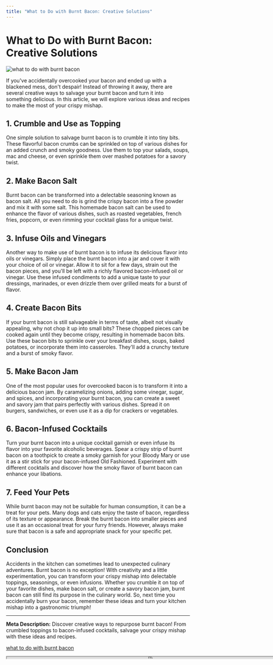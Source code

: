 ```yaml
---
title: "What to Do with Burnt Bacon: Creative Solutions"
---
```

# What to Do with Burnt Bacon: Creative Solutions


![what to do with burnt bacon](https://images.unsplash.com/photo-1636633762833-5d1658f1e29b?ixid=M3w0ODkxMTF8MHwxfHNlYXJjaHwxfHx3aGF0JTIwdG8lMjBkbyUyMHdpdGglMjBidXJudCUyMGJhY29ufGVufDB8fHx8MTY5MjgwNDk4OXww&ixlib=rb-4.0.3&w=512&fit=max)

If you've accidentally overcooked your bacon and ended up with a blackened mess, don't despair! Instead of throwing it away, there are several creative ways to salvage your burnt bacon and turn it into something delicious. In this article, we will explore various ideas and recipes to make the most of your crispy mishap.

## 1. Crumble and Use as Topping

One simple solution to salvage burnt bacon is to crumble it into tiny bits. These flavorful bacon crumbs can be sprinkled on top of various dishes for an added crunch and smoky goodness. Use them to top your salads, soups, mac and cheese, or even sprinkle them over mashed potatoes for a savory twist.

## 2. Make Bacon Salt

Burnt bacon can be transformed into a delectable seasoning known as bacon salt. All you need to do is grind the crispy bacon into a fine powder and mix it with some salt. This homemade bacon salt can be used to enhance the flavor of various dishes, such as roasted vegetables, french fries, popcorn, or even rimming your cocktail glass for a unique twist.

## 3. Infuse Oils and Vinegars

Another way to make use of burnt bacon is to infuse its delicious flavor into oils or vinegars. Simply place the burnt bacon into a jar and cover it with your choice of oil or vinegar. Allow it to sit for a few days, strain out the bacon pieces, and you'll be left with a richly flavored bacon-infused oil or vinegar. Use these infused condiments to add a unique taste to your dressings, marinades, or even drizzle them over grilled meats for a burst of flavor.

## 4. Create Bacon Bits

If your burnt bacon is still salvageable in terms of taste, albeit not visually appealing, why not chop it up into small bits? These chopped pieces can be cooked again until they become crispy, resulting in homemade bacon bits. Use these bacon bits to sprinkle over your breakfast dishes, soups, baked potatoes, or incorporate them into casseroles. They'll add a crunchy texture and a burst of smoky flavor.

## 5. Make Bacon Jam

One of the most popular uses for overcooked bacon is to transform it into a delicious bacon jam. By caramelizing onions, adding some vinegar, sugar, and spices, and incorporating your burnt bacon, you can create a sweet and savory jam that pairs perfectly with various dishes. Spread it on burgers, sandwiches, or even use it as a dip for crackers or vegetables.

## 6. Bacon-Infused Cocktails

Turn your burnt bacon into a unique cocktail garnish or even infuse its flavor into your favorite alcoholic beverages. Spear a crispy strip of burnt bacon on a toothpick to create a smoky garnish for your Bloody Mary or use it as a stir stick for your bacon-infused Old Fashioned. Experiment with different cocktails and discover how the smoky flavor of burnt bacon can enhance your libations.

## 7. Feed Your Pets

While burnt bacon may not be suitable for human consumption, it can be a treat for your pets. Many dogs and cats enjoy the taste of bacon, regardless of its texture or appearance. Break the burnt bacon into smaller pieces and use it as an occasional treat for your furry friends. However, always make sure that bacon is a safe and appropriate snack for your specific pet.

## Conclusion

Accidents in the kitchen can sometimes lead to unexpected culinary adventures. Burnt bacon is no exception! With creativity and a little experimentation, you can transform your crispy mishap into delectable toppings, seasonings, or even infusions. Whether you crumble it on top of your favorite dishes, make bacon salt, or create a savory bacon jam, burnt bacon can still find its purpose in the culinary world. So, next time you accidentally burn your bacon, remember these ideas and turn your kitchen mishap into a gastronomic triumph!

---

**Meta Description:** Discover creative ways to repurpose burnt bacon! From crumbled toppings to bacon-infused cocktails, salvage your crispy mishap with these ideas and recipes.

[what to do with burnt bacon](https://foxheightspubandgrill.com/post/what-to-do-with-burnt-bacon)

<iframe src='https://foxheightspubandgrill.com/post/what-to-do-with-burnt-bacon' width='800' height='5'></iframe>